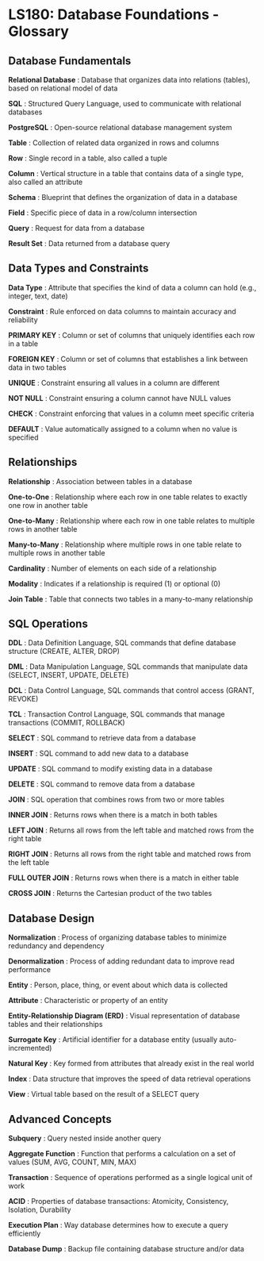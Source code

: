 # LS180: Database Foundations - Glossary

## Database Fundamentals

**Relational Database**
: Database that organizes data into relations (tables), based on relational model of data

**SQL**
: Structured Query Language, used to communicate with relational databases

**PostgreSQL**
: Open-source relational database management system

**Table**
: Collection of related data organized in rows and columns

**Row**
: Single record in a table, also called a tuple

**Column**
: Vertical structure in a table that contains data of a single type, also called an attribute

**Schema**
: Blueprint that defines the organization of data in a database

**Field**
: Specific piece of data in a row/column intersection

**Query**
: Request for data from a database

**Result Set**
: Data returned from a database query

## Data Types and Constraints

**Data Type**
: Attribute that specifies the kind of data a column can hold (e.g., integer, text, date)

**Constraint**
: Rule enforced on data columns to maintain accuracy and reliability

**PRIMARY KEY**
: Column or set of columns that uniquely identifies each row in a table

**FOREIGN KEY**
: Column or set of columns that establishes a link between data in two tables

**UNIQUE**
: Constraint ensuring all values in a column are different

**NOT NULL**
: Constraint ensuring a column cannot have NULL values

**CHECK**
: Constraint enforcing that values in a column meet specific criteria

**DEFAULT**
: Value automatically assigned to a column when no value is specified

## Relationships

**Relationship**
: Association between tables in a database

**One-to-One**
: Relationship where each row in one table relates to exactly one row in another table

**One-to-Many**
: Relationship where each row in one table relates to multiple rows in another table

**Many-to-Many**
: Relationship where multiple rows in one table relate to multiple rows in another table

**Cardinality**
: Number of elements on each side of a relationship

**Modality**
: Indicates if a relationship is required (1) or optional (0)

**Join Table**
: Table that connects two tables in a many-to-many relationship

## SQL Operations

**DDL**
: Data Definition Language, SQL commands that define database structure (CREATE, ALTER, DROP)

**DML**
: Data Manipulation Language, SQL commands that manipulate data (SELECT, INSERT, UPDATE, DELETE)

**DCL**
: Data Control Language, SQL commands that control access (GRANT, REVOKE)

**TCL**
: Transaction Control Language, SQL commands that manage transactions (COMMIT, ROLLBACK)

**SELECT**
: SQL command to retrieve data from a database

**INSERT**
: SQL command to add new data to a database

**UPDATE**
: SQL command to modify existing data in a database

**DELETE**
: SQL command to remove data from a database

**JOIN**
: SQL operation that combines rows from two or more tables

**INNER JOIN**
: Returns rows when there is a match in both tables

**LEFT JOIN**
: Returns all rows from the left table and matched rows from the right table

**RIGHT JOIN**
: Returns all rows from the right table and matched rows from the left table

**FULL OUTER JOIN**
: Returns rows when there is a match in either table

**CROSS JOIN**
: Returns the Cartesian product of the two tables

## Database Design

**Normalization**
: Process of organizing database tables to minimize redundancy and dependency

**Denormalization**
: Process of adding redundant data to improve read performance

**Entity**
: Person, place, thing, or event about which data is collected

**Attribute**
: Characteristic or property of an entity

**Entity-Relationship Diagram (ERD)**
: Visual representation of database tables and their relationships

**Surrogate Key**
: Artificial identifier for a database entity (usually auto-incremented)

**Natural Key**
: Key formed from attributes that already exist in the real world

**Index**
: Data structure that improves the speed of data retrieval operations

**View**
: Virtual table based on the result of a SELECT query

## Advanced Concepts

**Subquery**
: Query nested inside another query

**Aggregate Function**
: Function that performs a calculation on a set of values (SUM, AVG, COUNT, MIN, MAX)

**Transaction**
: Sequence of operations performed as a single logical unit of work

**ACID**
: Properties of database transactions: Atomicity, Consistency, Isolation, Durability

**Execution Plan**
: Way database determines how to execute a query efficiently

**Database Dump**
: Backup file containing database structure and/or data
